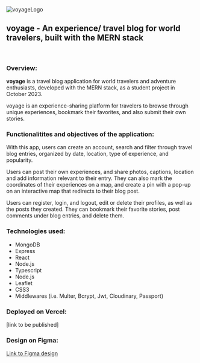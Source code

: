 <img src="https://res.cloudinary.com/dfm1r4ikr/image/upload/v1697401955/voyageApp/userphotos/wlkyt5f6ga1u60hezu2w.png" alt="voyageLogo" />
<h2>voyage - An experience/ travel blog for world travelers, built with the MERN stack</h2>
<br/>
<h3>Overview:</h3>
<p>
<strong>voyage</strong> is a travel blog application for world travelers and adventure enthusiasts, developed with the MERN stack, as a student project in October 2023. </p>
<p>
voyage is an experience-sharing platform for travelers to browse through unique experiences, bookmark their favorites, and also submit their own stories.  </p>

<h3>Functionalitites and objectives of the application:</h3>

<p>With this app, users can create an account, search and filter through travel blog entries, organized by date, location, type of experience, and popularity. </p>

<p>Users can post their own experiences, and share photos, captions, location and add information relevant to their entry. 
They can also mark the coordinates of their experiences on a map, and create a pin with a pop-up on an interactive map that redirects to their blog post. </p>

<p>Users can register, login, and logout, edit or delete their profiles, as well as the posts they created. They can bookmark their favorite stories, post comments under blog entries, and delete them.</p>

<h3>Technologies used:</h3>
<ul>
  <li>MongoDB</li>
  <li>Express</li>
  <li>React</li>
  <li>Node.js</li>
  <li>Typescript</li>
  <li>Node.js</li>
  <li>Leaflet</li>
  <li>CSS3</li>
  <li>Middlewares (i.e. Multer, Bcrypt, Jwt, Cloudinary, Passport)</li>
</ul>

<h3>Deployed on Vercel:</h3>
<p>[link to be published]</p>

<h3>Design on Figma:</h3> 
<a target="_blank" href="https://www.figma.com/file/QXgQqQehnjWuegLxzPOKDX/Voyage?type=design&node-id=0%3A1&mode=design&t=FyPbkIEx23I9ezmh-1">Link to Figma design</a>
